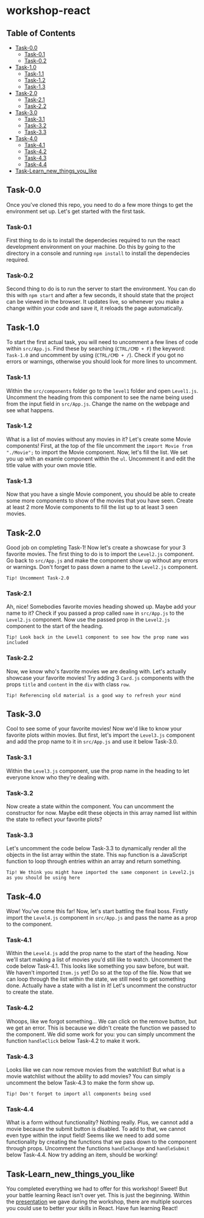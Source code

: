 # workshop-react

## Table of Contents

- [Task-0.0](#task-00)
  - [Task-0.1](#task-01)
  - [Task-0.2](#task-02)
- [Task-1.0](#task-10)
  - [Task-1.1](#task-11)
  - [Task-1.2](#task-12)
  - [Task-1.3](#task-13)
- [Task-2.0](#task-20)
  - [Task-2.1](#task-21)
  - [Task-2.2](#task-22)
- [Task-3.0](#task-30)
  - [Task-3.1](#task-31)
  - [Task-3.2](#task-32)
  - [Task-3.3](#task-33)
- [Task-4.0](#task-40)
  - [Task-4.1](#task-41)
  - [Task-4.2](#task-42)
  - [Task-4.3](#task-43)
  - [Task-4.4](#task-44)
- [Task-Learn_new_things_you_like](#task-learn_new_things_you_like)

## Task-0.0

Once you've cloned this repo, you need to do a few more things to get the environment set up. Let's get started with the first task.

### Task-0.1

First thing to do is to install the dependecies required to run the react development environment on your machine. Do this by going to the directory in a console and running `npm install` to install the dependecies required.

### Task-0.2

Second thing to do is to run the server to start the environment. You can do this with `npm start` and after a few seconds, it should state that the project can be viewed in the browser. It updates live, so whenever you make a change within your code and save it, it reloads the page automatically.

## Task-1.0

To start the first actual task, you will need to uncomment a few lines of code within `src/App.js`. Find these by searching (`CTRL/CMD + F`) the keyword: `Task-1.0` and uncomment by using (`CTRL/CMD + /`). Check if you got no errors or warnings, otherwise you should look for more lines to uncomment.

### Task-1.1

Within the `src/components` folder go to the `level1` folder and open `Level1.js`. Uncomment the heading from this component to see the name being used from the input field in `src/App.js`. Change the name on the webpage and see what happens.

### Task-1.2

What is a list of movies without any movies in it? Let's create some Movie components! First, at the top of the file uncomment the `import Movie from "./Movie";` to import the Movie component. Now, let's fill the list. We set you up with an examle component within the `ul`. Uncomment it and edit the title value with your own movie title.

### Task-1.3

Now that you have a single Movie component, you should be able to create some more components to show of the movies that you have seen. Create at least 2 more Movie components to fill the list up to at least 3 seen movies.

## Task-2.0

Good job on completing Task-1! Now let's create a showcase for your 3 favorite movies. The first thing to do is to import the `Level2.js` component. Go back to `src/App.js` and make the component show up without any errors or warnings. Don't forget to pass down a name to the `Level2.js` component.

`Tip! Uncomment Task-2.0`

### Task-2.1

Ah, nice! Somebodies favorite movies heading showed up. Maybe add your name to it? Check if you passed a prop called `name` in `src/App.js` to the `Level2.js` component. Now use the passed prop in the `Level2.js` component to the start of the heading.

`Tip! Look back in the Level1 component to see how the prop name was included`

### Task-2.2

Now, we know who's favorite movies we are dealing with. Let's actually showcase your favorite movies! Try adding 3 `Card.js` components with the props `title` and `content` in the `div` with class `row`.

`Tip! Referencing old material is a good way to refresh your mind`

## Task-3.0

Cool to see some of your favorite movies! Now we'd like to know your favorite plots within movies. But first, let's import the `Level3.js` component and add the prop name to it in `src/App.js` and use it below Task-3.0.

### Task-3.1

Within the `Level3.js` component, use the prop name in the heading to let everyone know who they're dealing with.

### Task-3.2

Now create a state within the component. You can uncomment the constructor for now. Maybe edit these objects in this array named list within the state to reflect your favorite plots?

### Task-3.3

Let's uncomment the code below Task-3.3 to dynamically render all the objects in the list array within the state. This `map` function is a JavaScript function to loop through entries within an array and return something.

`Tip! We think you might have imported the same component in Level2.js as you should be using here`

## Task-4.0

Wow! You've come this far! Now, let's start battling the final boss. Firstly import the `Level4.js` component in `src/App.js` and pass the name as a prop to the component.

### Task-4.1

Within the `Level4.js` add the prop name to the start of the heading. Now we'll start making a list of movies you'd still like to watch. Uncomment the code below Task-4.1. This looks like something you saw before, but wait. We haven't imported `Item.js` yet! Do so at the top of the file. Now that we can loop through the list within the state, we still need to get something done. Actually have a state with a list in it! Let's uncomment the constructor to create the state.

### Task-4.2

Whoops, like we forgot something... We can click on the remove button, but we get an error. This is because we didn't create the function we passed to the component. We did some work for you: you can simply uncomment the function `handleClick` below Task-4.2 to make it work.

### Task-4.3

Looks like we can now remove movies from the watchlist! But what is a movie watchlist without the ability to add movies? You can simply uncomment the below Task-4.3 to make the form show up.

`Tip! Don't forget to import all components being used`

### Task-4.4

What is a form without functionality? Nothing really. Plus, we cannot add a movie because the submit button is disabled. To add to that, we cannot even type within the input field! Seems like we need to add some functionality by creating the functions that we pass down to the component through props. Uncomment the functions `handleChange` and `handleSubmit` below Task-4.4. Now try adding an item, should be working!

## Task-Learn_new_things_you_like

You completed everything we had to offer for this workshop! Sweet! But your battle learning React isn't over yet. This is just the beginning. Within the [presentation](https://docs.google.com/presentation/d/1nezjhHHQZj42iTvoCZTP4u8LPqx2rSkN89ytd5ZcN7A/edit) we gave during the workshop, there are multiple sources you could use to better your skills in React. Have fun learning React!

